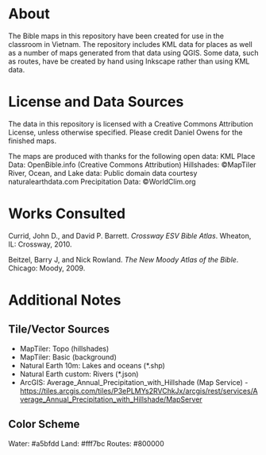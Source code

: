 # About

The Bible maps in this repository have been created for use in the classroom in Vietnam. The repository includes KML data for places as well as a number of maps generated from that data using QGIS. Some data, such as routes, have be created by hand using Inkscape rather than using KML data.

# License and Data Sources

The data in this repository is licensed with a Creative Commons Attribution License, unless otherwise specified. Please credit Daniel Owens for the finished maps.

The maps are produced with thanks for the following open data: 
KML Place Data: OpenBible.info (Creative Commons Attribution)
Hillshades: ©MapTiler
River, Ocean, and Lake data: Public domain data courtesy naturalearthdata.com
Precipitation Data: ©WorldClim.org

# Works Consulted

Currid, John D., and David P. Barrett. *Crossway ESV Bible Atlas*. Wheaton, IL: Crossway, 2010.

Beitzel, Barry J, and Nick Rowland. *The New Moody Atlas of the Bible*. Chicago: Moody, 2009.

# Additional Notes

## Tile/Vector Sources
- MapTiler: Topo (hillshades)
- MapTiler: Basic (background)
- Natural Earth 10m: Lakes and oceans (*.shp)
- Natural Earth custom: Rivers (*.json)
- ArcGIS: Average_Annual_Precipitation_with_Hillshade (Map Service) - https://tiles.arcgis.com/tiles/P3ePLMYs2RVChkJx/arcgis/rest/services/Average_Annual_Precipitation_with_Hillshade/MapServer

## Color Scheme

Water: #a5bfdd
Land: #fff7bc
Routes: #800000
